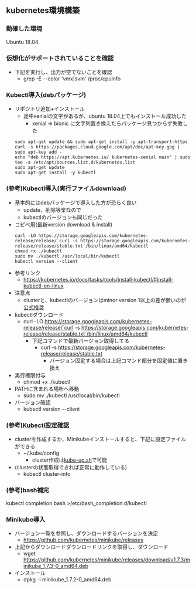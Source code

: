## kubernetes環境構築

### 動確した環境

Ubuntu 18.04

### 仮想化がサポートされていることを確認

* 下記を実行し、出力が空でないことを確認
  * grep -E --color 'vmx|svm' /proc/cpuinfo

### Kubectl導入(debパッケージ)

* リポジトリ追加+インストール
  * 途中xenialの文字があるが、ubuntu 18.04上でもインストール成功した
    * xenial => bionic に文字列置き換えたらパッケージ見つからず失敗した
  ```
  sudo apt-get update && sudo apt-get install -y apt-transport-https
  curl -s https://packages.cloud.google.com/apt/doc/apt-key.gpg | sudo apt-key add -
  echo "deb https://apt.kubernetes.io/ kubernetes-xenial main" | sudo tee -a /etc/apt/sources.list.d/kubernetes.list
  sudo apt-get update
  sudo apt-get install -y kubectl
  ```

### (参考)Kubectl導入(実行ファイルdownload)

* 基本的にはdebパッケージで導入した方が恐らく良い
  * update、削除等楽なので
  * kubectlのバージョンも同じだった
* コピペ用(最新version download & install)
  ```
  curl -LO https://storage.googleapis.com/kubernetes-release/release/`curl -s https://storage.googleapis.com/kubernetes-release/release/stable.txt`/bin/linux/amd64/kubectl
  chmod +x ./kubectl
  sudo mv ./kubectl /usr/local/bin/kubectl
  kubectl version --client
  ```
* 参考リンク
  * https://kubernetes.io/docs/tasks/tools/install-kubectl/#install-kubectl-on-linux
* 注意点
  * clusterと、kubectlのバージョンはminor version 1以上の差が無いのが[公式推奨](https://kubernetes.io/docs/tasks/tools/install-kubectl/#before-you-begin)
* kubectlダウンロード
  * curl -LO https://storage.googleapis.com/kubernetes-release/release/`curl -s https://storage.googleapis.com/kubernetes-release/release/stable.txt`/bin/linux/amd64/kubectl
    * 下記コマンドで最新バージョン取得してる
      * curl -s https://storage.googleapis.com/kubernetes-release/release/stable.txt
        * バージョン固定する場合は上記コマンド部分を固定値に置き換え
* 実行権限付与
  * chmod +x ./kubectl
* PATHに含まれる場所へ移動
  * sudo mv ./kubectl /usr/local/bin/kubectl
* バージョン確認
  * kubectl version --client

### (参考)[Kubectl設定確認](https://kubernetes.io/docs/tasks/tools/install-kubectl/#verifying-kubectl-configuration)

* clusterを作成するか、Minikubeインストールすると、下記に設定ファイルができる
  * ~/.kube/config
     * cluster作成は[kube-up.sh](https://github.com/kubernetes/kubernetes/blob/master/cluster/kube-up.sh)で可能
* (clusterの状態取得できれば正常に動作している)
  * kubectl cluster-info

### (参考)bash補完

kubectl completion bash >/etc/bash_completion.d/kubectl

### Minikube導入

* バージョン一覧を参照し、ダウンロードするバーションを決定
  * https://github.com/kubernetes/minikube/releases
* 上記からダウンロードダウンロードリンクを取得し、ダウンロード
  * wget https://github.com/kubernetes/minikube/releases/download/v1.7.3/minikube_1.7.3-0_amd64.deb
* インストール
  * dpkg -i minikube_1.7.2-0_amd64.deb